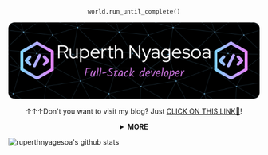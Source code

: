 <div align="center">
  
```python
world.run_until_complete()
```
  
</div>

<div align="center">

[![Ruperth Nyagesoa - Full-Stack Developer](https://github.com/ruperthnyagesoa/ruperthnyagesoa/blob/main/assets/github-header-image%20(1).png 'Ruperth Nyagesoa - Full-Stack Developer')](https://pathsonthego.vercel.app)

↑↑↑Don't you want to visit my blog? Just [CLICK ON THIS LINK🔗](https://pathsonthego.vercel.app/)!

</div>

<details>
<summary align="center"> <b> MORE </b> </summary>

- 🌱 I’m currently learning.
- 📫 How to reach me: (ruperthnyagesoa@gmail.com)
- 📡 I live in Kenya.
- 💭 Hope to: `0 Warning(s),0 Error(s)`

</details>

![ruperthnyagesoa's github stats](https://github-readme-stats.vercel.app/api?username=ruperthnyagesoa&show_icons=true&theme=merko)
